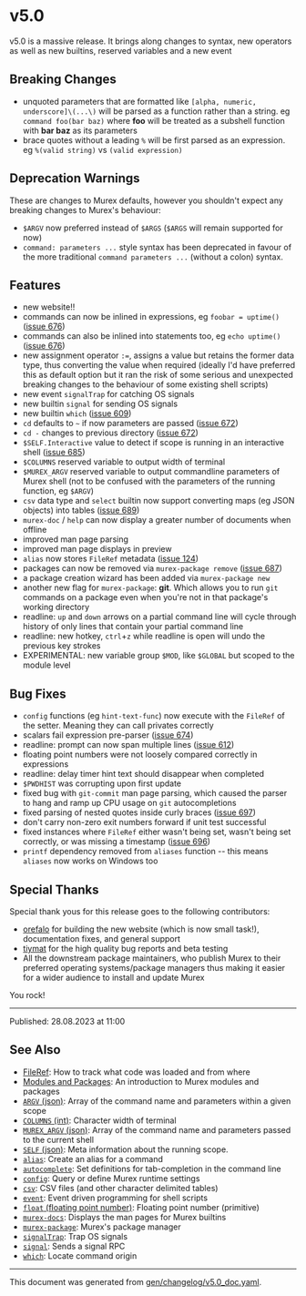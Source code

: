 # v5.0

v5.0 is a massive release. It brings along changes to syntax, new operators as well as new builtins, reserved variables and a new event

## Breaking Changes

* unquoted parameters that are formatted like `[alpha, numeric, underscore]\(...\)` will be parsed as a function rather than a string. eg `command foo(bar baz)` where **foo** will be treated as a subshell function with **bar baz** as its parameters
* brace quotes without a leading `%` will be first parsed as an expression. eg `%(valid string)` vs `(valid expression)`

## Deprecation Warnings

These are changes to Murex defaults, however you shouldn't expect any breaking changes to Murex's behaviour:

* `$ARGV` now preferred instead of `$ARGS` (`$ARGS` will remain supported for now)
* `command: parameters ...` style syntax has been deprecated in favour of the more traditional `command parameters ...` (without a colon) syntax. 

## Features

* new website!!
* commands can now be inlined in expressions, eg `foobar = uptime()` ([issue 676](https://github.com/lmorg/murex/issues/676))
* commands can also be inlined into statements too, eg `echo uptime()` ([issue 676](https://github.com/lmorg/murex/issues/676))
* new assignment operator `:=`, assigns a value but retains the former data type, thus converting the value when required (ideally I'd have preferred this as default option but it ran the risk of some serious and unexpected breaking changes to the behaviour of some existing shell scripts)
* new event `signalTrap` for catching OS signals
* new builtin `signal` for sending OS signals
* new builtin `which` ([issue 609](https://github.com/lmorg/murex/issues/609))
* `cd` defaults to `~` if now parameters are passed ([issue 672](https://github.com/lmorg/murex/issues/672))
* `cd -` changes to previous directory ([issue 672](https://github.com/lmorg/murex/issues/672))
* `$SELF.Interactive` value to detect if scope is running in an interactive shell ([issue 685](https://github.com/lmorg/murex/issues/685))
* `$COLUMNS` reserved variable to output width of terminal
* `$MUREX_ARGV` reserved variable to output commandline parameters of Murex shell (not to be confused with the parameters of the running function, eg `$ARGV`)
* `csv` data type and `select` builtin now support converting maps (eg JSON objects) into tables ([issue 689](https://github.com/lmorg/murex/issues/689))
* `murex-doc` / `help` can now display a greater number of documents when offline
* improved man page parsing
* improved man page displays in preview
* `alias` now stores `FileRef` metadata ([issue 124](https://github.com/lmorg/murex/issues/124))
* packages can now be removed via `murex-package remove` ([issue 687](https://github.com/lmorg/murex/issues/687))
* a package creation wizard has been added via `murex-package new`
* another new flag for `murex-package`: **git**. Which allows you to run `git` commands on a package even when you're not in that package's working directory
* readline: `up` and `down` arrows on a partial command line will cycle through history of only lines that contain your partial command line
* readline: new hotkey, `ctrl`+`z` while readline is open will undo the previous key strokes
* EXPERIMENTAL: new variable group `$MOD`, like `$GLOBAL` but scoped to the module level

## Bug Fixes

* `config` functions (eg `hint-text-func`) now execute with the `FileRef` of the setter. Meaning they can call privates correctly
* scalars fail expression pre-parser ([issue 674](https://github.com/lmorg/murex/issues/674))
* readline: prompt can now span multiple lines ([issue 612](https://github.com/lmorg/murex/issues/612))
* floating point numbers were not loosely compared correctly in expressions
* readline: delay timer hint text should disappear when completed
* `$PWDHIST` was corrupting upon first update
* fixed bug with `git-commit` man page parsing, which caused the parser to hang and ramp up CPU usage on `git` autocompletions
* fixed parsing of nested quotes inside curly braces ([issue 697](https://github.com/lmorg/murex/issues/697))
* don't carry non-zero exit numbers forward if unit test successful
* fixed instances where `FileRef` either wasn't being set, wasn't being set correctly, or was missing a timestamp ([issue 696](https://github.com/lmorg/murex/issues/696))
* `printf` dependency removed from `aliases` function -- this means `aliases` now works on Windows too

## Special Thanks

Special thank yous for this release goes to the following contributors:

* [orefalo](https://github.com/orefalo) for building the new website (which is now small task!), documentation fixes, and general support
* [tiymat](https://github.com/tiymat) for the high quality bug reports and beta testing
* All the downstream package maintainers, who publish Murex to their preferred operating systems/package managers thus making it easier for a wider audience to install and update Murex

You rock!

<hr>

Published: 28.08.2023 at 11:00

## See Also

* [FileRef](../user-guide/fileref.md):
  How to track what code was loaded and from where
* [Modules and Packages](../user-guide/modules.md):
  An introduction to Murex modules and packages
* [`ARGV` (json)](../variables/argv.md):
  Array of the command name and parameters within a given scope
* [`COLUMNS` (int)](../variables/columns.md):
  Character width of terminal
* [`MUREX_ARGV` (json)](../variables/murex_argv.md):
  Array of the command name and parameters passed to the current shell
* [`SELF` (json)](../variables/self.md):
  Meta information about the running scope.
* [`alias`](../commands/alias.md):
  Create an alias for a command
* [`autocomplete`](../commands/autocomplete.md):
  Set definitions for tab-completion in the command line
* [`config`](../commands/config.md):
  Query or define Murex runtime settings
* [`csv`](../types/csv.md):
  CSV files (and other character delimited tables)
* [`event`](../commands/event.md):
  Event driven programming for shell scripts
* [`float` (floating point number)](../types/float.md):
  Floating point number (primitive)
* [`murex-docs`](../commands/murex-docs.md):
  Displays the man pages for Murex builtins
* [`murex-package`](../commands/murex-package.md):
  Murex's package manager
* [`signalTrap`](../events/signaltrap.md):
  Trap OS signals
* [`signal`](../commands/signal.md):
  Sends a signal RPC
* [`which`](../commands/which.md):
  Locate command origin

<hr/>

This document was generated from [gen/changelog/v5.0_doc.yaml](https://github.com/lmorg/murex/blob/master/gen/changelog/v5.0_doc.yaml).